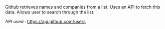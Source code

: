 Github retrieves names and companies from a list. Uses an API to fetch this data. Allows user to search through the list. 

API used : https://api.github.com/users

